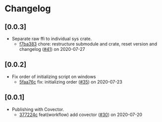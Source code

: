 # Changelog

## [0.0.3]

-   Separate raw ffi to individual sys crate.
    -   [f7ba383](https://www.github.com/webview/webview_rust/commit/f7ba383af21e13c1ac3076803a22c6a54d974894) chore: restructure submodule and crate, reset version and changelog ([#41](https://www.github.com/webview/webview_rust/pull/41)) on 2020-07-27

## [0.0.2]

-   Fix order of initializing script on windows
    -   [5faa76c](https://www.github.com/webview/webview_rust/commit/5faa76c268ec1048e5ee20424684ab9de104cbd0) fix: initializing order ([#35](https://www.github.com/webview/webview_rust/pull/35)) on 2020-07-23

## [0.0.1]

-   Publishing with Covector.
    -   [377224c](https://www.github.com/webview/webview_rust/commit/377224c29a8eb2393a6a5dfe3f2e510c57fa3147) feat(workflow) add covector ([#30](https://www.github.com/webview/webview_rust/pull/30)) on 2020-07-20
